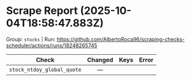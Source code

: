 # Scrape Report (2025-10-04T18:58:47.883Z)

Group: `stocks`  |  Run: https://github.com/AlbertoRoca96/scraping-checks-scheduler/actions/runs/18248265745

| Check | Changed | Keys | Error |
|---|:---:|:--|:--|
| `stock_ntdoy_global_quote` | — |  |  |
